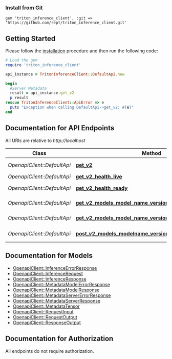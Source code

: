 ### Install from Git

    gem 'triton_inference_client', :git => 'https://github.com/rept/triton_inference_client.git'

## Getting Started

Please follow the [installation](#installation) procedure and then run the following code:

```ruby
# Load the gem
require 'triton_inference_client'

api_instance = TritonInferenceClient::DefaultApi.new

begin
  #Server Metadata
  result = api_instance.get_v2
  p result
rescue TritonInferenceClient::ApiError => e
  puts "Exception when calling DefaultApi->get_v2: #{e}"
end

```

## Documentation for API Endpoints

All URIs are relative to *http://localhost*

Class | Method | HTTP request | Description
------------ | ------------- | ------------- | -------------
*OpenapiClient::DefaultApi* | [**get_v2**](docs/DefaultApi.md#get_v2) | **GET** /v2/ | Server Metadata
*OpenapiClient::DefaultApi* | [**get_v2_health_live**](docs/DefaultApi.md#get_v2_health_live) | **GET** /v2/health/live | Server Live
*OpenapiClient::DefaultApi* | [**get_v2_health_ready**](docs/DefaultApi.md#get_v2_health_ready) | **GET** /v2/health/ready | Server Ready
*OpenapiClient::DefaultApi* | [**get_v2_models_model_name_versions_model_version**](docs/DefaultApi.md#get_v2_models_model_name_versions_model_version) | **GET** /v2/models/${MODEL_NAME}/versions/${MODEL_VERSION} | Model Metadata
*OpenapiClient::DefaultApi* | [**get_v2_models_model_name_versions_model_version_ready**](docs/DefaultApi.md#get_v2_models_model_name_versions_model_version_ready) | **GET** /v2/models/${MODEL_NAME}/versions/${MODEL_VERSION}/ready | Model Ready
*OpenapiClient::DefaultApi* | [**post_v2_models_modelname_versions_modelversion_infer**](docs/DefaultApi.md#post_v2_models_modelname_versions_modelversion_infer) | **POST** /v2/models/${MODEL_NAME}/versions/${MODEL_VERSION}/infer | Inference


## Documentation for Models

 - [OpenapiClient::InferenceErrorResponse](docs/InferenceErrorResponse.md)
 - [OpenapiClient::InferenceRequest](docs/InferenceRequest.md)
 - [OpenapiClient::InferenceResponse](docs/InferenceResponse.md)
 - [OpenapiClient::MetadataModelErrorResponse](docs/MetadataModelErrorResponse.md)
 - [OpenapiClient::MetadataModelResponse](docs/MetadataModelResponse.md)
 - [OpenapiClient::MetadataServerErrorResponse](docs/MetadataServerErrorResponse.md)
 - [OpenapiClient::MetadataServerResponse](docs/MetadataServerResponse.md)
 - [OpenapiClient::MetadataTensor](docs/MetadataTensor.md)
 - [OpenapiClient::RequestInput](docs/RequestInput.md)
 - [OpenapiClient::RequestOutput](docs/RequestOutput.md)
 - [OpenapiClient::ResponseOutput](docs/ResponseOutput.md)


## Documentation for Authorization

 All endpoints do not require authorization.

